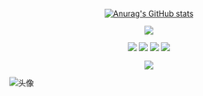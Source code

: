 <div id="title" align=center>


[![Anurag's GitHub stats](https://github-readme-stats.vercel.app/api?username=z122677&show_icons=true&theme=tokyonight)](https://b23.tv/iEJTnPp)

![](https://img.shields.io/badge/java-17.0-brightgreen)

![](https://img.shields.io/badge/golang-待学-brightgreen)
![](https://img.shields.io/badge/讨厌-学习-yellow) 
![](https://img.shields.io/badge/性格-矛盾-red) 
![](https://img.shields.io/badge/爱好-养🐟-red)

<img src="https://github-readme-stats.vercel.app/api/top-langs/?username=z122677&layout=compact" />

</div>

![头像](image/头像.jpg)





